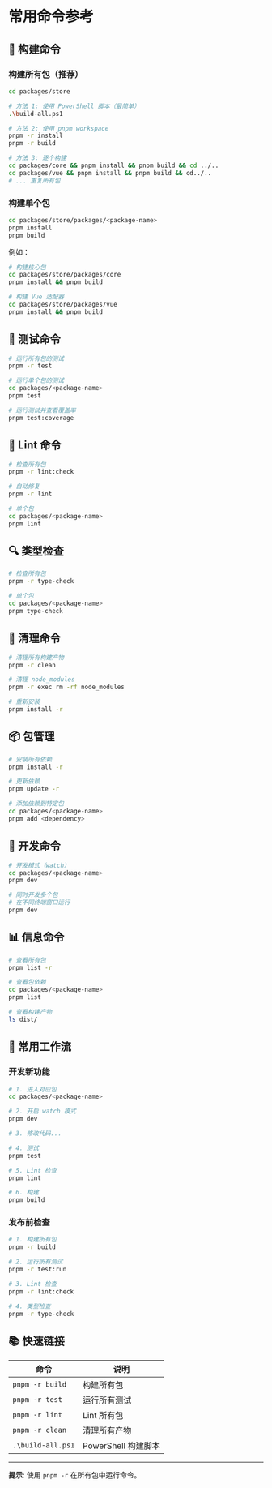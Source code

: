 # 常用命令参考

## 🔨 构建命令

### 构建所有包（推荐）

```bash
cd packages/store

# 方法 1: 使用 PowerShell 脚本（最简单）
.\build-all.ps1

# 方法 2: 使用 pnpm workspace
pnpm -r install
pnpm -r build

# 方法 3: 逐个构建
cd packages/core && pnpm install && pnpm build && cd ../..
cd packages/vue && pnpm install && pnpm build && cd../..
# ... 重复所有包
```

### 构建单个包

```bash
cd packages/store/packages/<package-name>
pnpm install
pnpm build
```

例如：
```bash
# 构建核心包
cd packages/store/packages/core
pnpm install && pnpm build

# 构建 Vue 适配器
cd packages/store/packages/vue
pnpm install && pnpm build
```

## 🧪 测试命令

```bash
# 运行所有包的测试
pnpm -r test

# 运行单个包的测试
cd packages/<package-name>
pnpm test

# 运行测试并查看覆盖率
pnpm test:coverage
```

## 🎨 Lint 命令

```bash
# 检查所有包
pnpm -r lint:check

# 自动修复
pnpm -r lint

# 单个包
cd packages/<package-name>
pnpm lint
```

## 🔍 类型检查

```bash
# 检查所有包
pnpm -r type-check

# 单个包
cd packages/<package-name>
pnpm type-check
```

## 🧹 清理命令

```bash
# 清理所有构建产物
pnpm -r clean

# 清理 node_modules
pnpm -r exec rm -rf node_modules

# 重新安装
pnpm install -r
```

## 📦 包管理

```bash
# 安装所有依赖
pnpm install -r

# 更新依赖
pnpm update -r

# 添加依赖到特定包
cd packages/<package-name>
pnpm add <dependency>
```

## 🚀 开发命令

```bash
# 开发模式（watch）
cd packages/<package-name>
pnpm dev

# 同时开发多个包
# 在不同终端窗口运行
pnpm dev
```

## 📊 信息命令

```bash
# 查看所有包
pnpm list -r

# 查看包依赖
cd packages/<package-name>
pnpm list

# 查看构建产物
ls dist/
```

## 🎯 常用工作流

### 开发新功能

```bash
# 1. 进入对应包
cd packages/<package-name>

# 2. 开启 watch 模式
pnpm dev

# 3. 修改代码...

# 4. 测试
pnpm test

# 5. Lint 检查
pnpm lint

# 6. 构建
pnpm build
```

### 发布前检查

```bash
# 1. 构建所有包
pnpm -r build

# 2. 运行所有测试
pnpm -r test:run

# 3. Lint 检查
pnpm -r lint:check

# 4. 类型检查
pnpm -r type-check
```

## 📚 快速链接

| 命令 | 说明 |
|---|---|
| `pnpm -r build` | 构建所有包 |
| `pnpm -r test` | 运行所有测试 |
| `pnpm -r lint` | Lint 所有包 |
| `pnpm -r clean` | 清理所有产物 |
| `.\build-all.ps1` | PowerShell 构建脚本 |

---

**提示**: 使用 `pnpm -r` 在所有包中运行命令。



